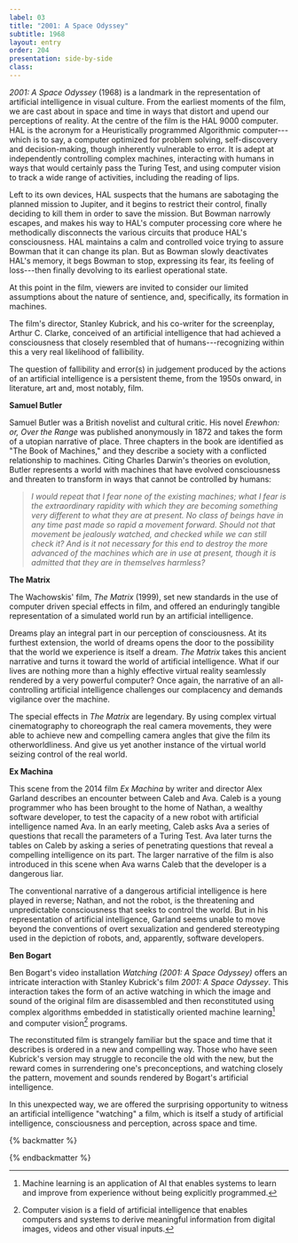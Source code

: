 ```yaml
---
label: 03
title: "2001: A Space Odyssey"
subtitle: 1968
layout: entry
order: 204
presentation: side-by-side
class: 
---
```


*2001: A Space Odyssey* (1968) is a landmark in the representation of artificial intelligence in visual culture. From the earliest moments of the film, we are cast about in space and time in ways that distort and upend our perceptions of reality. At the centre of the film is the HAL 9000 computer. HAL is the acronym for a Heuristically programmed Algorithmic computer---which is to say, a computer optimized for problem solving, self-discovery and decision-making, though inherently vulnerable to error. It is adept at independently controlling complex machines, interacting with humans in ways that would certainly pass the Turing Test, and using computer vision to track a wide range of activities, including the reading of lips.

Left to its own devices, HAL suspects that the humans are sabotaging the planned mission to Jupiter, and it begins to restrict their control, finally deciding to kill them in order to save the mission. But Bowman narrowly escapes, and makes his way to HAL's computer processing core where he methodically disconnects the various circuits that produce HAL's consciousness. HAL maintains a calm and controlled voice trying to assure Bowman that it can change its plan. But as Bowman slowly deactivates HAL's memory, it begs Bowman to stop, expressing its fear, its feeling of loss---then finally devolving to its earliest operational state.

At this point in the film, viewers are invited to consider our limited assumptions about the nature of sentience, and, specifically, its formation in machines.

The film's director, Stanley Kubrick, and his co-writer for the screenplay, Arthur C. Clarke, conceived of an artificial intelligence that had achieved a consciousness that closely resembled that of humans---recognizing within this a very real likelihood of fallibility.

The question of fallibility and error(s) in judgement produced by the actions of an artificial intelligence is a persistent theme, from the 1950s onward, in literature, art and, most notably, film.

**Samuel Butler**

Samuel Butler was a British novelist and cultural critic. His novel *Erewhon: or, Over the Range* was published anonymously in 1872 and takes the form of a utopian narrative of place. Three chapters in the book are identified as "The Book of Machines," and they describe a society with a conflicted relationship to machines. Citing Charles Darwin's theories on evolution, Butler represents a world with machines that have evolved consciousness and threaten to transform in ways that cannot be controlled by humans:

> *I would repeat that I fear none of the existing machines; what I fear is the extraordinary rapidity with which they are becoming something very different to what they are at present. No class of beings have in any time past made so rapid a movement forward. Should not that movement be jealously watched, and checked while we can still check it? And is it not necessary for this end to destroy the more advanced of the machines which are in use at present, though it is admitted that they are in themselves harmless?*

**The Matrix**

The Wachowskis' film, *The Matrix* (1999), set new standards in the use of computer driven special effects in film, and offered an enduringly tangible representation of a simulated world run by an artificial intelligence.

Dreams play an integral part in our perception of consciousness. At its furthest extension, the world of dreams opens the door to the possibility that the world we experience is itself a dream. *The Matrix* takes this ancient narrative and turns it toward the world of artificial intelligence. What if our lives are nothing more than a highly effective virtual reality seamlessly rendered by a very powerful computer? Once again, the narrative of an all-controlling artificial intelligence challenges our complacency and demands vigilance over the machine.

The special effects in *The Matrix* are legendary. By using complex virtual cinematography to choreograph the real camera movements, they were able to achieve new and compelling camera angles that give the film its otherworldliness. And give us yet another instance of the virtual world seizing control of the real world.

**Ex Machina**

This scene from the 2014 film *Ex Machina* by writer and director Alex Garland describes an encounter between Caleb and Ava. Caleb is a young programmer who has been brought to the home of Nathan, a wealthy software developer, to test the capacity of a new robot with artificial intelligence named Ava. In an early meeting, Caleb asks Ava a series of questions that recall the parameters of a Turing Test. Ava later turns the tables on Caleb by asking a series of penetrating questions that reveal a compelling intelligence on its part. The larger narrative of the film is also introduced in this scene when Ava warns Caleb that the developer is a dangerous liar.

The conventional narrative of a dangerous artificial intelligence is here played in reverse; Nathan, and not the robot, is the threatening and unpredictable consciousness that seeks to control the world. But in his representation of artificial intelligence, Garland seems unable to move beyond the conventions of overt sexualization and gendered stereotyping used in the depiction of robots, and, apparently, software developers.

**Ben Bogart**

Ben Bogart's video installation *Watching (2001: A Space Odyssey)* offers an intricate interaction with Stanley Kubrick's film *2001: A Space Odyssey*. This interaction takes the form of an active watching in which the image and sound of the original film are disassembled and then reconstituted using complex algorithms embedded in statistically oriented machine learning[^1] and computer vision[^2] programs.

The reconstituted film is strangely familiar but the space and time that it describes is ordered in a new and compelling way. Those who have seen Kubrick's version may struggle to reconcile the old with the new, but the reward comes in surrendering one's preconceptions, and watching closely the pattern, movement and sounds rendered by Bogart's artificial intelligence.

In this unexpected way, we are offered the surprising opportunity to witness an artificial intelligence "watching" a film, which is itself a study of artificial intelligence, consciousness and perception, across space and time.

{% backmatter %}

[^1]: Machine learning is an application of AI that enables systems to learn and improve from experience without being explicitly programmed.

[^2]: Computer vision is a field of artificial intelligence that enables computers and systems to derive meaningful information from digital images, videos and other visual inputs.

{% endbackmatter %}
